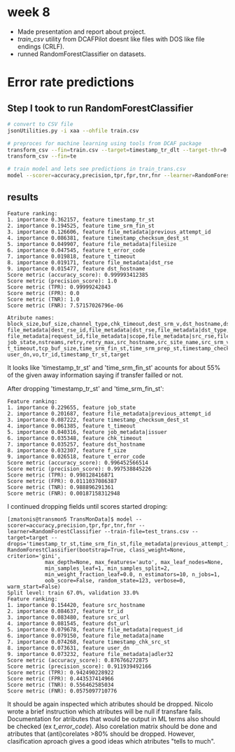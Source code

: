 # week 8
 
- Made presentation and report about project.
- *train_csv* utility from DCAFPilot doesnt like files with DOS like file endings (CRLF). 
- runned RandomForestClassifier on datasets.

# Error rate predictions 

## Step I took to run RandomForestClassifier
```bash 
# convert to CSV file
jsonUtilities.py -i xaa --ohfile train.csv

# preproces for machine learning using tools from DCAF package
transform_csv --fin=train.csv --target=timestamp_tr_dlt --target-thr=0 --fout=train_trans.csv 
transform_csv --fin=te

# train model and lets see predictions in train_trans.csv 
model --scorer=accuracy,precision,tpr,fpr,tnr,fnr --learner=RandomForestClassifier --train-file=train_trans.csv --target=target 

```

## results 
```
Feature ranking:
1. importance 0.362157, feature timestamp_tr_st
2. importance 0.194525, feature time_srm_fin_st
3. importance 0.126606, feature file_metadata|previous_attempt_id
4. importance 0.086381, feature timestamp_checksum_dest_st
5. importance 0.049907, feature file_metadata|filesize
6. importance 0.047545, feature t_error_code
7. importance 0.019818, feature t_timeout
8. importance 0.019171, feature file_metadata|dst_rse
9. importance 0.015477, feature dst_hostname
Score metric (accuracy_score): 0.999993412385
Score metric (precision_score): 1.0
Score metric (TPR): 0.99999242843
Score metric (FPR): 0.0
Score metric (TNR): 1.0
Score metric (FNR): 7.57157026796e-06

Atribute names:
block_size,buf_size,channel_type,chk_timeout,dest_srm_v,dst_hostname,dst_site_name,dst_url,endpnt,f_size,file_metadata,file_metadata|activity,file_metadata|adler32,
file_metadata|dest_rse_id,file_metadata|dst_rse,file_metadata|dst_type,file_metadata|filesize,file_metadata|md5,file_metadata|name,file_metadata|previous_attempt_id,
file_metadata|request_id,file_metadata|scope,file_metadata|src_rse,file_metadata|src_type,job_m_replica,job_metadata,job_metadata|issuer,job_metadata|multi_sources,
job_state,nstreams,retry,retry_max,src_hostname,src_site_name,src_srm_v,src_url,srm_space_token_dst,srm_space_token_src,t_channel,t_error_code,
t_timeout,tcp_buf_size,time_srm_fin_st,time_srm_prep_st,timestamp_checksum_dest_st,timestamp_chk_src_st,tr_timestamp_complete,tr_timestamp_start,
user_dn,vo,tr_id,timestamp_tr_st,target
```
It looks like 'timestamp_tr_st' and 'time_srm_fin_st' acounts for about 55% of the given away information saying if transfer failled or not. 

After dropping 'timestamp_tr_st' and 'time_srm_fin_st':
```
Feature ranking:
1. importance 0.229655, feature job_state
2. importance 0.201687, feature file_metadata|previous_attempt_id
3. importance 0.087222, feature timestamp_checksum_dest_st
4. importance 0.061385, feature t_timeout
5. importance 0.040316, feature job_metadata|issuer
6. importance 0.035348, feature chk_timeout
7. importance 0.035257, feature dst_hostname
8. importance 0.032307, feature f_size
9. importance 0.026518, feature t_error_code
Score metric (accuracy_score): 0.996452566514
Score metric (precision_score): 0.997538845226
Score metric (TPR): 0.998128416871
Score metric (FPR): 0.0111037086387
Score metric (TNR): 0.988896291361
Score metric (FNR): 0.00187158312948
```

I continued dropping fields until scores started droping:
```
[zmatonis@transmon5 TransMonData]$ model --scorer=accuracy,precision,tpr,fpr,tnr,fnr --learner=RandomForestClassifier --train-file=test_trans.csv --target=target --drops='timestamp_tr_st,time_srm_fin_st,file_metadata|previous_attempt_id,timestamp_checksum_dest_st,file_metadata|src_rse,dst_hostname,file_metadata|dst_rse,t_error_code,file_metadata|activity,t_timeout,time_srm_prep_st,file_metadata|dest_rse_id,job_m_replica,job_metadata|multi_sources,file_metadata|filesize,file_metadata|scope,f_size,t_channel,srm_space_token_dst,nstreams'
RandomForestClassifier(bootstrap=True, class_weight=None, criterion='gini',
            max_depth=None, max_features='auto', max_leaf_nodes=None,
            min_samples_leaf=1, min_samples_split=2,
            min_weight_fraction_leaf=0.0, n_estimators=10, n_jobs=1,
            oob_score=False, random_state=123, verbose=0, warm_start=False)
Split level: train 67.0%, validation 33.0%
Feature ranking:
1. importance 0.154420, feature src_hostname
2. importance 0.084637, feature tr_id
3. importance 0.083480, feature src_url
4. importance 0.081545, feature dst_url
5. importance 0.079678, feature file_metadata|request_id
6. importance 0.079150, feature file_metadata|name
7. importance 0.074268, feature timestamp_chk_src_st
8. importance 0.073631, feature user_dn
9. importance 0.073232, feature file_metadata|adler32
Score metric (accuracy_score): 0.876766272875
Score metric (precision_score): 0.911939492166
Score metric (TPR): 0.942490228922
Score metric (FPR): 0.443537414966
Score metric (TNR): 0.556462585034
Score metric (FNR): 0.0575097710776
```

It should be again inspected which atributes should be dropped. Nicolo wrote a brief instruction which atributes will be null if transfare fails. Documentation for atributes that would be output in ML terms also should be checked (ex _t_error_code_). Also corelation matrix should be done and atributes that (anti)corelates >80%  should be dropped. However, clasification aproach gives a good ideas which atributes "tells to much".